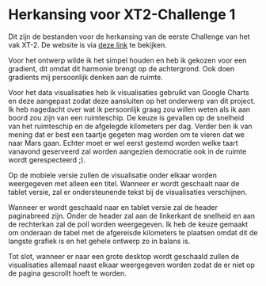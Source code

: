 # Herkansing voor XT2-Challenge 1
Dit zijn de bestanden voor de herkansing van de eerste Challenge van het vak XT-2.
De website is via [deze link](https://rosakarin.github.io/Challenge1_redo/) te bekijken.

Voor het ontwerp wilde ik het simpel houden en heb ik gekozen voor een gradient, dit omdat dit harmonie brengt op de achtergrond. Ook doen gradients mij persoonlijk denken aan de ruimte.

Voor het data visualisaties heb ik visualisaties gebruikt van Google Charts en deze aangepast zodat deze aansluiten op het onderwerp van dit project.
Ik heb nagedacht over wat ik persoonlijk graag zou willen weten als ik aan boord zou zijn van een ruimteschip. De keuze is gevallen op de snelheid van het ruimteschip en de afgelegde kilometers per dag. Verder ben ik van mening dat er best een taartje gegeten mag worden om te vieren dat we naar Mars gaan. Echter moet er wel eerst gestemd worden welke taart vanavond geserveerd zal worden aangezien democratie ook in de ruimte wordt gerespecteerd ;).

Op de mobiele versie zullen de visualisatie onder elkaar worden weergegeven met alleen een titel. Wanneer er wordt geschaalt naar de tablet versie, zal er ondersteunende tekst bij de visualisaties verschijnen.

Wanneer er wordt geschaald naar en tablet versie zal de header paginabreed zijn. Onder de header zal aan de linkerkant de snelheid en aan de rechterkan zal de poll worden weergegeven. Ik heb de keuze gemaakt om onderaan de tabel met de afgereisde kilometers te plaatsen omdat dit de langste grafiek is en het gehele ontwerp zo in balans is.

Tot slot, wanneer er naar een grote desktop wordt geschaald zullen de visualisaties allemaal naast elkaar weergegeven worden zodat de er niet op de pagina gescrollt hoeft te worden.
